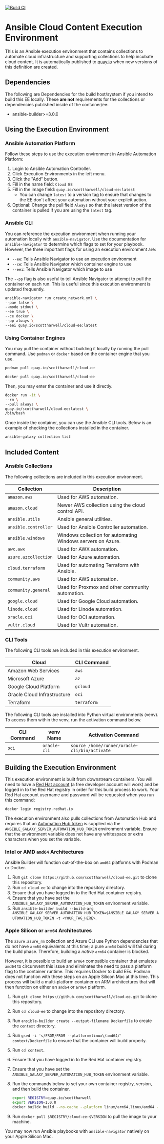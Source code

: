 [![Build CI](https://github.com/scottharwell/cloud-ee/actions/workflows/main.yml/badge.svg)](https://github.com/scottharwell/cloud-ee/actions/workflows/build.yml)

# Ansible Cloud Content Execution Environment

This is an Ansible execution environment that contains collections to automate cloud infrastructure and supporting collections to help incubate cloud content.  It is automatically published to [quay.io](https://quay.io/repository/scottharwell/cloud-ee) when new versions of this definition are created.

## Dependencies

The following are Dependencies for the build host/system if you intend to build this EE locally.  These **are not** requirements for the collections or dependencies published inside of the container/ee.

* ansible-builder>=3.0.0

## Using the Execution Environment

### Ansible Automation Platform

Follow these steps to use the execution environment in Ansible Automation Platform:

1. Login to Ansible Automation Controller.
2. Click Execution Environments in the left menu.
3. Click the "Add" button.
4. Fill in the name field: `Cloud EE`
5. Fill in the image field: `quay.io/scottharwell/cloud-ee:latest`
   * You can change `latest` to a version tag to ensure that changes to the EE don't affect your automation without your explicit action.
6. Optional: Change the pull field `Always` so that the latest version of the container is pulled if you are using the `latest` tag.

### Ansible CLI

You can reference the execution environment when running your automation locally with `ansible-navigator`.  Use the documentation for `ansible-navigator` to determine which flags to set for your playbook.  However, the three important flags for using an execution environment are:

* `--ee`: Tells Ansible Navigator to use an execution environment
* `--ce`: Tells Ansible Navigator which container engine to use
* `--eei`: Tells Ansible Navigator which image to use

The `--pp` flag is also useful to tell Ansible Navigator to attempt to pull the container on each run.  This is useful since this execution environment is updated frequently.

```bash
ansible-navigator run create_network.yml \
--pae false \
--mode stdout \
--ee true \
--ce docker \
--pp always \
--eei quay.io/scottharwell/cloud-ee:latest
```

### Using Container Engines

You may pull the container without building it locally by running the pull command.  Use `podman` or `docker` based on the container engine that you use.

```bash
podman pull quay.io/scottharwell/cloud-ee
```

```bash
docker pull quay.io/scottharwell/cloud-ee
```

Then, you may enter the container and use it directly.

```bash
docker run -it \
--rm \
--pull always \
quay.io/scottharwell/cloud-ee:latest \
/bin/bash
```

Once inside the container, you can use the Ansible CLI tools.  Below is an example of checking the collections installed in the container.

```bash
ansible-galaxy collection list
```

## Included Content

### Ansible Collections

The following collections are included in this execution environment.

| Collection           | Description                                                 |
| -------------------- | ----------------------------------------------------------- |
| `amazon.aws`         | Used for AWS automation.                                    |
| `amazon.cloud`       | Newer AWS collection using the cloud control API.           |
| `ansible.utils`      | Ansible general utilities.                                  |
| `ansible.controller` | Used for Ansible Controller automation.                     |
| `ansible.windows`    | Windows collection for automating Windows servers on Azure. |
| `awx.awx`            | Used for AWX automation.                                    |
| `azure.azcollection` | Used for Azure automation.                                  |
| `cloud.terraform`    | Used for automating Terraform with Ansible.                 |
| `community.aws`      | Used for AWS automation.                                    |
| `community.general`  | Used for Proxmox and other community automation.            |
| `google.cloud`       | Used for Google Cloud automation.                           |
| `linode.cloud`       | Used for Linode automation.                                 |
| `oracle.oci`         | Used for OCI automation.                                    |
| `vultr.cloud`        | Used for Vultr automation.                                  |

### CLI Tools

The following CLI tools are included in this execution environment.

| Cloud                       | CLI Command |
| --------------------------- | ----------- |
| Amazon Web Services         | `aws`       |
| Microsoft Azure             | `az`        |
| Google Cloud Platform       | `gcloud`    |
| Oracle Cloud Infrastructure | `oci`       |
| Terraform                   | `terraform` |

The following CLI tools are installed into Python virtual environments (venv).  To access them within the venv, run the activation command below.

| CLI Command | venv Name    | Activation Command                            |
| ----------- | ------------ | --------------------------------------------- |
| `oci`       | `oracle-cli` | `source /home/runner/oracle-cli/bin/activate` |

## Building the Execution Environment

This execution environment is built from downstream containers.  You will need to have a [Red Hat account](https://developers.redhat.com/blog/2016/03/31/no-cost-rhel-developer-subscription-now-available) (a free developer account will work) and be logged in to the Red Hat registry in order for this build process to work. Your Red Hat account username and password will be requested when you run this command:

```bash
docker login registry.redhat.io
```

The execution environment also pulls collections from Automation Hub and requires that an [Automation Hub token](https://console.redhat.com/ansible/automation-hub/token) is supplied via the `ANSIBLE_GALAXY_SERVER_AUTOMATION_HUB_TOKEN` environment variable.  Ensure that the environment variable does not have any whitespace or extra characters when you set the variable.

### Intel or AMD `amd64` Architectures

Ansible Builder will function out-of-the-box on `amd64` platforms with Podman or Docker.

1. Run `git clone https://github.com/scottharwell/cloud-ee.git` to clone this repository.
2. Run `cd cloud-ee` to change into the repository directory.
3. Ensure that you have logged in to the Red Hat container registry.
4. Ensure that you have set the `ANSIBLE_GALAXY_SERVER_AUTOMATION_HUB_TOKEN` environment variable.
5. Run `ansible-builder build --build-arg ANSIBLE_GALAXY_SERVER_AUTOMATION_HUB_TOKEN=$ANSIBLE_GALAXY_SERVER_AUTOMATION_HUB_TOKEN -t <YOUR_TAG_HERE>`.

### Apple Silicon or `arm64` Architectures

The `azure.azure_rm` collection and Azure CLI use Python dependencies that do not have `arm64` equivalents at this time; a pure `arm64` build will fail during the build phase.  Therefore, building a *native* `arm64` container is blocked.

However, it is possible to build an `arm64` compatible container that emulates `amd64` to circumvent this issue and eliminates the need to pass a platform flag to the container runtime.  This requires Docker to build EEs. Podman does not function with these steps on an Apple Silicon Mac at this time.  This process will build a multi-platform container on ARM architectures that will then function on either an `amd64` or `arm64` platform.

1. Run `git clone https://github.com/scottharwell/cloud-ee.git` to clone this repository.
2. Run `cd cloud-ee` to change into the repository directory.
3. Run `ansible-builder create --output-filename Dockerfile` to create the `context` directory.
4. Run `gsed -i 's/FROM/FROM --platform=linux\/amd64/' context/Dockerfile` to ensure that the container will build properly.
5. Run `cd context`.
6. Ensure that you have logged in to the Red Hat container registry.
7. Ensure that you have set the `ANSIBLE_GALAXY_SERVER_AUTOMATION_HUB_TOKEN` environment variable.
8. Run the commands below to set your own container registry, version, and then build the container.

   ```bash
   export REGISTRY=quay.io/scottharwell
   export VERSION=1.0.0
   docker buildx build --no-cache --platform linux/arm64,linux/amd64 --build-arg ANSIBLE_GALAXY_SERVER_AUTOMATION_HUB_TOKEN=$ANSIBLE_GALAXY_SERVER_AUTOMATION_HUB_TOKEN -t $REGISTRY/cloud-ee:$VERSION -t $REGISTRY/cloud-ee:latest --push .
   ```

9. Run `docker pull $REGISTRY/cloud-ee:$VERSION` to pull the image to your machine.

You may now run Ansible playbooks with `ansible-navigator` natively on your Apple Silicon Mac.
